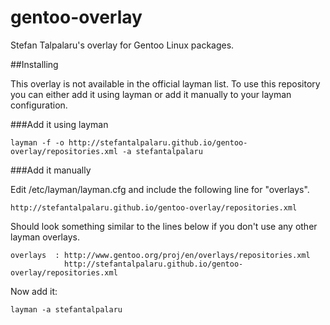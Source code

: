 gentoo-overlay
==============

Stefan Talpalaru's overlay for Gentoo Linux packages.

##Installing

This overlay is not available in the official layman list.
To use this repository you can either add it using layman or add it manually to your layman configuration.

###Add it using layman

    layman -f -o http://stefantalpalaru.github.io/gentoo-overlay/repositories.xml -a stefantalpalaru

###Add it manually

Edit /etc/layman/layman.cfg and include the following line for "overlays".

    http://stefantalpalaru.github.io/gentoo-overlay/repositories.xml

Should look something similar to the lines below if you don't use any other layman overlays.

    overlays  : http://www.gentoo.org/proj/en/overlays/repositories.xml
                http://stefantalpalaru.github.io/gentoo-overlay/repositories.xml

Now add it:

    layman -a stefantalpalaru


